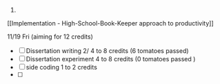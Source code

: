 
1. 
[[Implementation - High-School-Book-Keeper approach to productivity]]


11/19 Fri (aiming for 12 credits)

- [ ] Dissertation writing 2/ 4 to 8 credits (6 tomatoes passed)
- [ ] Dissertation experiment 4 to 8 credits (0 tomatoes passed )
- [ ] side coding 1 to 2 credits
- [ ] 